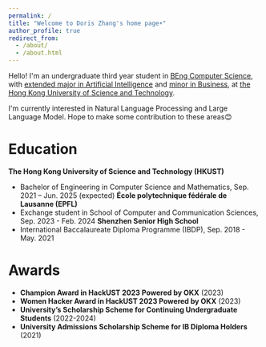 ```yaml
---
permalink: /
title: "Welcome to Doris Zhang's home page☀️"
author_profile: true
redirect_from: 
  - /about/
  - /about.html
---
```


Hello! I'm an undergraduate third year student in [BEng Computer Science](https://cse.hkust.edu.hk/ug/comp/), with [extended major in Artificial Intelligence](https://emia.hkust.edu.hk/extended-major-artificial-intelligence-majorai) and [minor in Business](https://bmundergrad.hkust.edu.hk/academics/academic-programs/minor-programs), at [the Hong Kong University of Science and Technology](https://hkust.edu.hk/).

I'm currently interested in Natural Language Processing and Large Language Model. Hope to make some contribution to these areas😊 

Education
======
**The Hong Kong University of Science and Technology (HKUST)**
* Bachelor of Engineering in Computer Science and Mathematics, Sep. 2021 – Jun. 2025 (expected)
**École polytechnique fédérale de Lausanne (EPFL)**
* Exchange student in School of Computer and Communication Sciences, Sep. 2023 - Feb. 2024
**Shenzhen Senior High School**
* International Baccalaureate Diploma Programme (IBDP), Sep. 2018 - May. 2021


Awards
======
* **Champion Award in HackUST 2023 Powered by OKX** (2023)
* **Women Hacker Award in HackUST 2023 Powered by OKX** (2023)
* **University’s Scholarship Scheme for Continuing Undergraduate Students** (2022-2024) 
* **University Admissions Scholarship Scheme for IB Diploma Holders** (2021)

